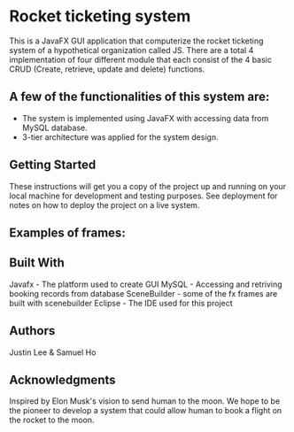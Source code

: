 # Rocket ticketing system
This is a JavaFX GUI application that computerize the rocket ticketing system of a hypothetical organization called JS. There are a total 4 implementation of
four different module that each consist of the 4 basic CRUD (Create, retrieve, update and delete) functions.

## A few of the functionalities of this system are:
- The system is implemented using JavaFX with accessing data from MySQL database.
- 3-tier architecture was applied for the system design.

## Getting Started
These instructions will get you a copy of the project up and running on your local machine for development and testing purposes. See deployment for notes on how to deploy the project on a live system.


## Examples of frames:


## Built With
Javafx - The platform used to create GUI
MySQL - Accessing and retriving booking records from database
SceneBuilder - some of the fx frames are built with scenebuilder
Eclipse - The IDE used for this project

## Authors
Justin Lee & Samuel Ho

## Acknowledgments
Inspired by Elon Musk's vision to send human to the moon. We hope to be the pioneer to develop a system that could allow human to book a flight on the rocket to the moon.

